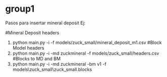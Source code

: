 # group1
Pasos para insertar mineral deposit 
Ej:

#Mineral Deposit headers
1. python main.py -i -f models/zuck_small/mineral_deposit_m1.csv
#Block Model headers
2. python main.py -i -md zuckmineral -f models/zuck_small/headers.csv
#Blocks to MD and BM
3.  python main.py -i -md zuckmineral -bm v1 -f models\zuck_small\zuck_small.blocks